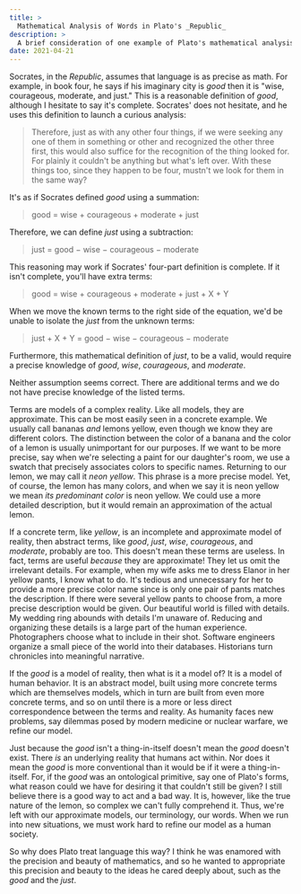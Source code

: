 ```yaml
---
title: >
  Mathematical Analysis of Words in Plato's _Republic_
description: >
  A brief consideration of one example of Plato's mathematical analysis of words, which informs us how he thought language works.
date: 2021-04-21
---
```


Socrates, in the _Republic_, assumes that language is as precise as math. For example, in book four, he says if his imaginary city is _good_ then it is "wise, courageous, moderate, and just." This is a reasonable definition of _good_, although I hesitate to say it's complete. Socrates' does not hesitate, and he uses this definition to launch a curious analysis:

> Therefore, just as with any other four things, if we were seeking any one of them in something or other and recognized the other three first, this would also suffice for the recognition of the thing looked for. For plainly it couldn't be anything but what's left over. With these things too, since they happen to be four, mustn't we look for them in the same way?

It's as if Socrates defined _good_ using a summation:

> good = wise + courageous + moderate + just

Therefore, we can define _just_ using a subtraction:

> just = good − wise − courageous − moderate

This reasoning may work if Socrates' four-part definition is complete. If it isn't complete, you'll have extra terms:

> good = wise + courageous + moderate + just + X + Y

When we move the known terms to the right side of the equation, we'd be unable to isolate the _just_ from the unknown terms:

> just + X + Y = good − wise − courageous − moderate

Furthermore, this mathematical definition of _just_, to be a valid, would require a precise knowledge of _good_, _wise_, _courageous_, and _moderate_.

Neither assumption seems correct. There are additional terms and we do not have precise knowledge of the listed terms.

Terms are models of a complex reality. Like all models, they are approximate. This can be most easily seen in a concrete example. We usually call bananas _and_ lemons yellow, even though we know they are different colors. The distinction between the color of a banana and the color of a lemon is usually unimportant for our purposes. If we want to be more precise, say when we're selecting a paint for our daughter's room, we use a swatch that precisely associates colors to specific names. Returning to our lemon, we may call it _neon yellow_. This phrase is a more precise model. Yet, of course, the lemon has many colors, and when we say it is neon yellow we mean _its predominant color_ is neon yellow. We could use a more detailed description, but it would remain an approximation of the actual lemon.

If a concrete term, like _yellow_, is an incomplete and approximate model of reality, then abstract terms, like _good_, _just_, _wise_, _courageous_, and _moderate_, probably are too. This doesn't mean these terms are useless. In fact, terms are useful _because_ they are approximate! They let us omit the irrelevant details. For example, when my wife asks me to dress Elanor in her yellow pants, I know what to do. It's tedious and unnecessary for her to provide a more precise color name since is only one pair of pants matches the description. If there were several yellow pants to choose from, a more precise description would be given. Our beautiful world is filled with details. My wedding ring abounds with details I'm unaware of. Reducing and organizing these details is a large part of the human experience. Photographers choose what to include in their shot. Software engineers organize a small piece of the world into their databases. Historians turn chronicles into meaningful narrative.

If the _good_ is a model of reality, then what is it a model of? It is a model of human behavior. It is an abstract model, built using more concrete terms which are themselves models, which in turn are built from even more concrete terms, and so on until there is a more or less direct correspondence between the terms and reality. As humanity faces new problems, say dilemmas posed by modern medicine or nuclear warfare, we refine our model.

Just because the _good_ isn't a thing-in-itself doesn't mean the _good_ doesn't exist. There _is_ an underlying reality that humans act within. Nor does it mean the _good_ is more conventional than it would be if it were a thing-in-itself. For, if the _good_ was an ontological primitive, say one of Plato's forms, what reason could we have for desiring it that couldn't still be given? I still believe there is a good way to act and a bad way. It is, however, like the true nature of the lemon, so complex we can't fully comprehend it. Thus, we're left with our approximate models, our terminology, our words. When we run into new situations, we must work hard to refine our model as a human society.

So why does Plato treat language this way? I think he was enamored with the precision and beauty of mathematics, and so he wanted to appropriate this precision and beauty to the ideas he cared deeply about, such as the _good_ and the _just_.
